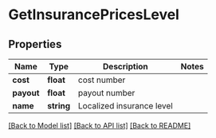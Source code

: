 # GetInsurancePricesLevel

## Properties
Name | Type | Description | Notes
------------ | ------------- | ------------- | -------------
**cost** | **float** | cost number | 
**payout** | **float** | payout number | 
**name** | **string** | Localized insurance level | 

[[Back to Model list]](../README.md#documentation-for-models) [[Back to API list]](../README.md#documentation-for-api-endpoints) [[Back to README]](../README.md)


